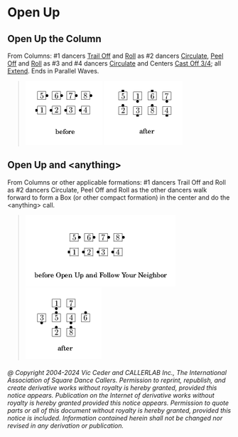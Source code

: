 # Open Up

## Open Up the Column

From Columns: #1 dancers [Trail Off](../a2/trail_off.md) and
[Roll](../plus/anything_and_roll.md)
as #2 dancers [Circulate](../b1/circulate.md),
[Peel Off](../plus/peel_off.md)
and [Roll](../plus/anything_and_roll.md)
as #3 and #4 dancers [Circulate](../b1/circulate.md) and
Centers [Cast Off 3/4](../ms/cast_off_three_quarters.md);
all [Extend](../b2/extend.md).
Ends in Parallel Waves.

> 
> ![alt](open_up-1.png)
> ![alt](open_up-2.png)
> 

## Open Up and \<anything>

From Columns or other applicable formations: #1 dancers Trail Off and
Roll as #2 dancers Circulate, Peel Off and Roll as the other dancers
walk forward to form a Box (or other compact formation) in the center
and do the \<anything> call. 

> 
> ![alt](open_up-3.png)
> ![alt](open_up-4.png)
> 

###### @ Copyright 2004-2024 Vic Ceder and CALLERLAB Inc., The International Association of Square Dance Callers. Permission to reprint, republish, and create derivative works without royalty is hereby granted, provided this notice appears. Publication on the Internet of derivative works without royalty is hereby granted provided this notice appears. Permission to quote parts or all of this document without royalty is hereby granted, provided this notice is included. Information contained herein shall not be changed nor revised in any derivation or publication.
